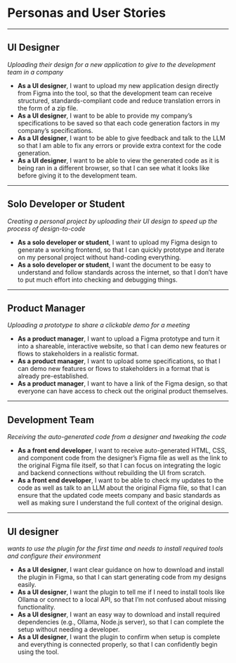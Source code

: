 # Personas and User Stories

---

## UI Designer  
*Uploading their design for a new application to give to the development team in a company*

- **As a UI designer**, I want to upload my new application design directly from Figma into the tool, so that the development team can receive structured, standards-compliant code and reduce translation errors in the form of a zip file.  
- **As a UI designer**, I want to be able to provide my company’s specifications to be saved so that each code generation factors in my company’s specifications.  
- **As a UI designer**, I want to be able to give feedback and talk to the LLM so that I am able to fix any errors or provide extra context for the code generation.  
- **As a UI designer**, I want to be able to view the generated code as it is being ran in a different browser, so that I can see what it looks like before giving it to the development team.

---

## Solo Developer or Student  
*Creating a personal project by uploading their UI design to speed up the process of design-to-code*

- **As a solo developer or student**, I want to upload my Figma design to generate a working frontend, so that I can quickly prototype and iterate on my personal project without hand-coding everything.  
- **As a solo developer or student**, I want the document to be easy to understand and follow standards across the internet, so that I don’t have to put much effort into checking and debugging things.

---

## Product Manager  
*Uploading a prototype to share a clickable demo for a meeting*

- **As a product manager**, I want to upload a Figma prototype and turn it into a shareable, interactive website, so that I can demo new features or flows to stakeholders in a realistic format.  
- **As a product manager**, I want to upload some specifications, so that I can demo new features or flows to stakeholders in a format that is already pre-established.  
- **As a product manager**, I want to have a link of the Figma design, so that everyone can have access to check out the original product themselves.

---

## Development Team  
*Receiving the auto-generated code from a designer and tweaking the code*

- **As a front end developer**, I want to receive auto-generated HTML, CSS, and component code from the designer’s Figma file as well as the link to the original Figma file itself, so that I can focus on integrating the logic and backend connections without rebuilding the UI from scratch.  
- **As a front end developer**, I want to be able to check my updates to the code as well as talk to an LLM about the original Figma file, so that I can ensure that the updated code meets company and basic standards as well as making sure I understand the full context of the original design.

---

## UI designer 
*wants to use the plugin for the first time and needs to install required tools and configure their environment*

- **As a UI designer**, I want clear guidance on how to download and install the plugin in Figma, so that I can start generating code from my designs easily.
- **As a UI designer**, I want the plugin to tell me if I need to install tools like Ollama or connect to a local API, so that I’m not confused about missing functionality.
- **As a UI designer**, I want an easy way to download and install required dependencies (e.g., Ollama, Node.js server), so that I can complete the setup without needing a developer.
- **As a UI designer**, I want the plugin to confirm when setup is complete and everything is connected properly, so that I can confidently begin using the tool.